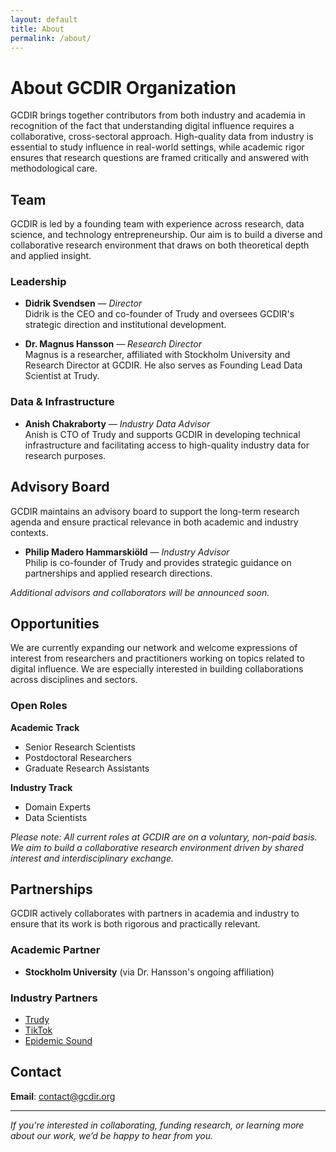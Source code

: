 ```yaml
---
layout: default
title: About
permalink: /about/
---
```


# About GCDIR Organization

GCDIR brings together contributors from both industry and academia in
recognition of the fact that understanding digital influence requires a
collaborative, cross-sectoral approach. High-quality data from industry is
essential to study influence in real-world settings, while academic rigor
ensures that research questions are framed critically and answered with
methodological care.

## Team

GCDIR is led by a founding team with experience across research, data science, and technology entrepreneurship. Our aim is to build a diverse and collaborative research environment that draws on both theoretical depth and applied insight.

### Leadership

- **Didrik Svendsen** — *Director*  
  Didrik is the CEO and co-founder of Trudy and oversees GCDIR's strategic
  direction and institutional development.

- **Dr. Magnus Hansson** — *Research Director*  
  Magnus is a researcher, affiliated with Stockholm University and Research
  Director at GCDIR. He also serves as Founding Lead Data Scientist at Trudy.

### Data & Infrastructure

- **Anish Chakraborty** — *Industry Data Advisor*  
  Anish is CTO of Trudy and supports GCDIR in developing technical infrastructure and facilitating access to high-quality industry data for research purposes.

## Advisory Board

GCDIR maintains an advisory board to support the long-term research agenda and ensure practical relevance in both academic and industry contexts.

- **Philip Madero Hammarskiöld** — *Industry Advisor*  
  Philip is co-founder of Trudy and provides strategic guidance on partnerships and applied research directions.

*Additional advisors and collaborators will be announced soon.*

## Opportunities

We are currently expanding our network and welcome expressions of interest from researchers and practitioners working on topics related to digital influence. We are especially interested in building collaborations across disciplines and sectors.

### Open Roles

**Academic Track**
- Senior Research Scientists  
- Postdoctoral Researchers  
- Graduate Research Assistants  

**Industry Track**
- Domain Experts  
- Data Scientists  

*Please note: All current roles at GCDIR are on a voluntary, non-paid basis. We aim to build a collaborative research environment driven by shared interest and interdisciplinary exchange.*

## Partnerships

GCDIR actively collaborates with partners in academia and industry to ensure that its work is both rigorous and practically relevant.

### Academic Partner

- **Stockholm University** (via Dr. Hansson's ongoing affiliation)

### Industry Partners

- [Trudy](https://www.trudy.app)  
- [TikTok](https://www.tiktok.com)  
- [Epidemic Sound](https://www.epidemicsound.com)

## Contact

**Email**: [contact@gcdir.org](mailto:contact@gcdir.org)

---

*If you're interested in collaborating, funding research, or learning more about our work, we’d be happy to hear from you.*